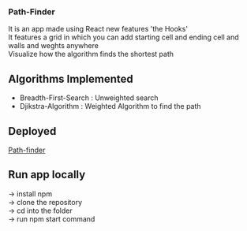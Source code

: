 ### Path-Finder


It is an app made using React new features 'the Hooks'</br>
It features a grid in which you can add starting cell and ending cell and walls and weghts anywhere</br>
Visualize how the algorithm finds the shortest path

## Algorithms Implemented

- Breadth-First-Search : Unweighted search
- Djikstra-Algorithm : Weighted Algorithm to find the path

## Deployed 
[Path-finder](https://Tatai26.github.io/Path-Finder/)

## Run app locally
-> install npm </br>
-> clone the repository</br>
-> cd into the folder</br>
->  run npm start command</br>
